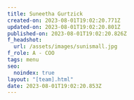```yaml
---
title: Suneetha Gurtzick
created-on: 2023-08-01T19:02:20.771Z
updated-on: 2023-08-01T19:02:20.801Z
published-on: 2023-08-01T19:02:20.826Z
f_headshot:
  url: /assets/images/sunismall.jpg
f_role: A - COO
tags: menu
seo:
  noindex: true
layout: "[team].html"
date: 2023-08-01T19:02:20.853Z
---
```

